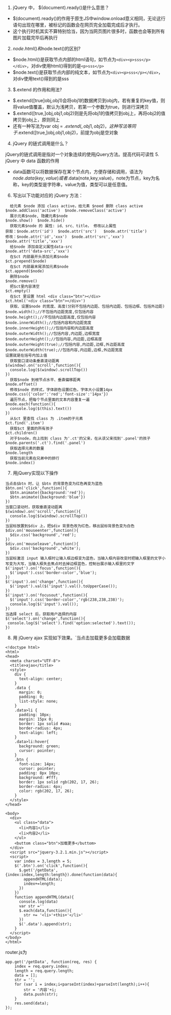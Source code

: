 1. jQuery 中， $(document).ready()是什么意思？
  - $(document).ready()的作用于原生JS中window.onload意义相同，无论这行语句出现在哪里，被标记的函数会在网页完全加载完成后才执行。
  - 这个执行时机其实不算特别恰当，因为当网页图片很多时，函数也会等到所有图片加载完毕后再执行
2. $node.html()和$node.text()的区别?
  - $node.html()是获取节点内部的html语句，如节点为```<div><p>sss</p></div>```，对div使用html()得到的是```<p>sss</p>```
  - $node.text()是获取节点内部的纯文本，如节点为```<div><p>sss</p></div>```，对div使用text()得到的是sss
3. $.extend 的作用和用法? 
  - $.extend([true]obj,obj1)会将obj1的数据拷贝到obj内，若有重复的key值，则将value值覆盖，默认为浅拷贝，若第一个参数为true，则进行深拷贝
  - $.extend([true,]obj,obj1,obj2)则是先将obj1的值拷贝到obj上，再将obj2的值拷贝到obj上，原则同上
  - 还有一种写法为var obj = $.extend({},obj1,obj2)，这种写法等同于$.extend([true,]obj,obj1,obj2)，前提为obj是空对象
4. jQuery 的链式调用是什么？

jQuery的链式调用是指对一个对象连续的使用jQuery方法。提高代码可读性
5. jQuery 中 data 函数的作用
  - data函数可以将数据保存在某个节点内，方便存储和调用，语法为$node.data(key,value)或者$.data(note,key,value)，note为节点，key为名称，key的类型是字符串，value为值，类型可以是任意值。
6. 写出以下功能对应的 jQuery 方法：
```
  给元素 $node 添加 class active，给元素 $noed 删除 class active
$node.addClass('active')  $node.removeClass('active')
  展示元素$node, 隐藏元素$node
$node.show()  $node.hide()
  获取元素$node 的 属性: id、src、title， 修改以上属性
获取：$node.attr('id')  $node.attr('src')   $node.attr('title')
修改：$node.attr('id','xxx')  $node.attr('src','xxx')   $node.attr('title','xxx')
  给$node 添加自定义属性data-src
$node.attr('data-src','xxx')
  在$ct 内部最开头添加元素$node
$ct.prepend($node)
  在$ct 内部最末尾添加元素$node
$ct.append($node)
  删除$node
$node.remove()
  把$ct里内容清空
$ct.empty()
  在$ct 里设置 html <div class="btn"></div>
$ct.html('<div class="btn"></div>')
  获取、设置$node 的宽度、高度(分别不包括内边距、包括内边距、包括边框、包括外边距)
$node.width();//不包括内边距宽度,仅包括内容
$node.height();//不包括内边距高度,仅包括内容
$node.innerWidth();//包括内容和内边距宽度
$node.innerHeight();//包括内容和内边距高度
$node.outerWidth();//包括内容,内边距,边框宽度
$node.outerHeight();//包括内容,内边距,边框高度
$node.outerHeight(true);//包括内容,内边距,边框,外边距高度
$node.outerWidth(true);//包括内容,内边距,边框,外边距宽度
设置就是在括号内加上值
  获取窗口滚动条垂直滚动距离
$(window).on('scroll',function(){
  console.log($(window).scrollTop())
})
  获取$node 到根节点水平、垂直偏移距离
$node.offset()
  修改$node 的样式，字体颜色设置红色，字体大小设置14px
$node.css({'color':'red';'font-size':'14px'})
  遍历节点，把每个节点里面的文本内容重复一遍
$node.each(function(){
  console.log($(this).text())
})
  从$ct 里查找 class 为 .item的子元素
$ct.find('.item')
  获取$ct 里面的所有孩子
$ct.children()
  对于$node，向上找到 class 为'.ct'的父亲，在从该父亲找到'.panel'的孩子
$node.parents('.ct').find('.panel')
  获取选择元素的数量
$node.length
  获取当前元素在兄弟中的排行
$node.index()
```

7. 用jQuery实现以下操作
```
当点击$btn 时，让 $btn 的背景色变为红色再变为蓝色
$btn.on('click',function(){
  $btn.animate({background:'red'});
  $btn.animate({background:'blue'})  
})
当窗口滚动时，获取垂直滚动距离
$(window).on('scroll',function(){
  console.log($(window).scrollTop())
})
当鼠标放置到$div 上，把$div 背景色改为红色，移出鼠标背景色变为白色
$div.on('mouseenter',function(){
  $div.css('background','red');
})
$div.on('mouseleave',function(){
  $div.css('background','white');
})
当鼠标激活 input 输入框时让输入框边框变为蓝色，当输入框内容改变时把输入框里的文字小写变为大写，当输入框失去焦点时去掉边框蓝色，控制台展示输入框里的文字
$('input').on('focus',function(){
  $('input').css('border-color','blue');
})
$('input').on('change',function(){
  $('input').val($('input').val().toUpperCase());
})
$('input').on('focusout',function(){
  $('input').css('border-color','rgb(238,238,238)');
  console.log($('input').val());
})
当选择 select 后，获取用户选择的内容
$('select').on('change',function(){
 console.log($('select').find('option:selected').text());
})
```

8. 用 jQuery ajax 实现如下效果。`当点击加载更多会加载数据

```
<!doctype html>
<html>
<head>
  <meta charset="UTF-8">
  <title>ajax</title>
  <style>
    div {
      text-align: center;
    }
    .data {
      margin: 0;
      padding: 0;
      list-style: none;
    }
    .data>li {
      padding: 10px;
      margin: 15px 0;
      border: 1px solid #aaa;
      border-radius: 4px;
      text-align: left;
    }
    .data>li:hover{
      background: green;
      cursor: pointer;
    }
    .btn {
      font-size: 14px;
      cursor: pointer;
      padding: 8px 10px;
      background: #fff;
      border: 1px solid rgb(202, 17, 26);
      border-radius: 4px;
      color: rgb(202, 17, 26);
    }    
  </style>
</head>

<body>
  <div>
    <ul class="data">
      <li>内容1</li>
      <li>内容2</li>
    </ul>
    <buttom class="btn">加载更多</buttom>
  </div>
  <script src="jquery-3.2.1.min.js"></script>
  <script>
    var index = 3,length = 5;
    $('.btn').on('click',function(){
      $.get('/getData',{index:index,length:length}).done(function(data){
        appendHTML(data);
        index+=length;
      })
    })
    function appendHTML(data){
      console.log(data)
      var str =''
      $.each(data,function(){
        str += '<li>'+this+'</li>'
      })
      $('.data').append(str);
    }
  </script>
</body>
</html>
```

router.js为

```
app.get('/getData', function(req, res) {
	index = req.query.index;
	length = req.query.length;
	data = [];
	str = '';
	for (var i = index;i<parseInt(index)+parseInt(length);i++){
		str = '内容'+i;
		data.push(str);
	}
	res.send(data);	
});
```